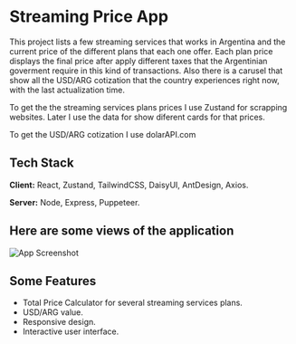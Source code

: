 # Streaming Price App

This project lists a few streaming services that works in Argentina and the current price of the different plans that each one offer. Each plan price displays the final price after apply different taxes that the Argentinian goverment require in this kind of transactions. Also there is a carusel that show all the USD/ARG cotization that the country experiences right now, with the last actualization time. 

To get the the streaming services plans prices I use Zustand for scrapping websites. Later I use the data for show diferent cards for that prices.

To get the USD/ARG cotization I use dolarAPI.com






## Tech Stack

**Client:** React, Zustand, TailwindCSS, DaisyUI, AntDesign, Axios.

**Server:** Node, Express, Puppeteer.


## Here are some views of the application

![App Screenshot](https://via.placeholder.com/468x300?text=App+Screenshot+Here)


## Some Features

- Total Price Calculator for several streaming services plans. 
- USD/ARG value.  
- Responsive design.
- Interactive user interface.
